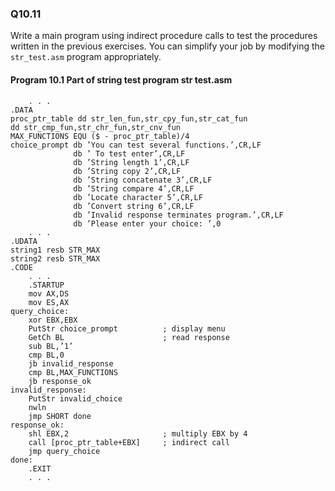
### Q10.11

Write a main program using indirect procedure calls to test the procedures written in
the previous exercises. You can simplify your job by modifying the `str_test.asm`
program appropriately.

#### Program 10.1 Part of string test program str test.asm
```
	. . .
.DATA
proc_ptr_table dd str_len_fun,str_cpy_fun,str_cat_fun
dd str_cmp_fun,str_chr_fun,str_cnv_fun
MAX_FUNCTIONS EQU ($ - proc_ptr_table)/4
choice_prompt db ’You can test several functions.’,CR,LF
              db ’ To test enter’,CR,LF
              db ’String length 1’,CR,LF
              db ’String copy 2’,CR,LF
              db ’String concatenate 3’,CR,LF
              db ’String compare 4’,CR,LF
              db ’Locate character 5’,CR,LF
              db ’Convert string 6’,CR,LF
              db ’Invalid response terminates program.’,CR,LF
              db ’Please enter your choice: ’,0
	. . .
.UDATA
string1 resb STR_MAX
string2 resb STR_MAX
.CODE
	. . .
	.STARTUP
	mov AX,DS
	mov ES,AX
query_choice:
	xor EBX,EBX
	PutStr choice_prompt          ; display menu
	GetCh BL                      ; read response
	sub BL,’1’
	cmp BL,0
	jb invalid_response
	cmp BL,MAX_FUNCTIONS
	jb response_ok
invalid_response:
	PutStr invalid_choice
	nwln
	jmp SHORT done
response_ok:
	shl EBX,2                     ; multiply EBX by 4
	call [proc_ptr_table+EBX]     ; indirect call
	jmp query_choice
done:
	.EXIT
	. . .
```